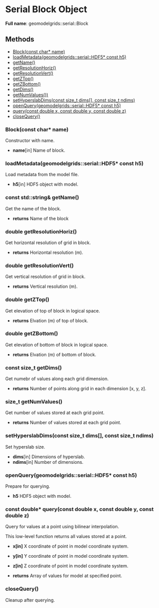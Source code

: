 # Serial Block Object 

**Full name**: geomodelgrids::serial::Block

## Methods

* [Block(const char* name)](#blockconst-char-name)
* [loadMetadata(geomodelgrids::serial::HDF5* const h5)](#loadmetadatageomodelgridsserialhdf5-const-h5)
* [getName()](#const-stdstring-getname)
* [getResolutionHoriz()](#double-getresolutionhoriz)
* [getResolutionVert()](#double-getresolutionvert)
* [getZTop()](#double-getztop)
* [getZBottom()](#double-getzbottom)
* [getDims()](#const-size_t-getdims)
* [getNumValues())](#size_t-getnumvalues)
* [setHyperslabDims(const size_t dims\[\], const size_t ndims)](#sethyperslabdimsconst-size_t-dims-const-size_t-ndims)
* [openQuery(geomodelgrids::serial::HDF5* const h5)](#openquerygeomodelgridsserialhdf5-const-h5)
* [query(const double x, const double y, const double z)](#const-double-queryconst-double-x-const-double-y-const-double-z)
* [closeQuery()](#closequery)


### Block(const char* name)

Constructor with name.

* **name**[in] Name of block.


### loadMetadata(geomodelgrids::serial::HDF5* const h5)

Load metadata from the model file.

* **h5**[in] HDF5 object with model.


### const std::string& getName()

Get the name of the block.

* **returns** Name of the block


### double getResolutionHoriz()

Get horizontal resolution of grid in block.

* **returns** Horizontal resolution (m).


### double getResolutionVert()

Get vertical resolution of grid in block.

* **returns** Vertical resolution (m).


### double getZTop()

Get elevation of top of block in logical space.

* **returns** Elvation (m) of top of block.


### double getZBottom()

Get elevation of bottom of block in logical space.

* **returns** Elvation (m) of bottom of block.


### const size_t getDims()

Get numebr of values along each grid dimension.

* **returns** Number of points along grid in each dimension [x, y, z].


### size_t getNumValues()

Get number of values stored at each grid point.

* **returns** Number of values stored at each grid point.


### setHyperslabDims(const size_t dims\[\], const size_t ndims)

Set hyperslab size.

* **dims**[in] Dimensions of hyperslab.
* **ndims**[in] Number of dimensions.


### openQuery(geomodelgrids::serial::HDF5* const h5)

Prepare for querying.

* **h5** HDF5 object with model.


### const double* query(const double x, const double y, const double z)

Query for values at a point using bilinear interpolation. 

This low-level function returns all values stored at a point.

* **x[in]** X coordinate of point in model coordinate system.
* **y[in]** Y coordinate of point in model coordinate system.
* **z[in]** Z coordinate of point in model coordinate system.

* **returns** Array of values for model at specified point.


### closeQuery()

Cleanup after querying.
